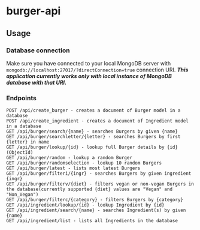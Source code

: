 # burger-api
## Usage
### Database connection
Make sure you have connected to your local MongoDB server with `mongodb://localhost:27017/?directConnection=true` connection URI.
***This application currently works only with local instance of MongoDB database with that URI.***
### Endpoints
```
POST /api/create_burger - creates a document of Burger model in a database 
POST /api/create_ingredient - creates a document of Ingredient model in a database 
GET /api/burger/search/{name} - searches Burgers by given {name}
GET /api/burger/searchletter/{letter} - searches Burgers by first {letter} in name
GET /api/burger/lookup/{id} - lookup full Burger details by {id}(ObjectId)
GET /api/burger/random - lookup a random Burger
GET /api/burger/randomselection - lookup 10 random Burgers
GET /api/burger/latest - lists most latest Burgers
GET /api/burger/filteri/{ingr} - searches Burgers by given ingredient {ingr}
GET /api/burger/filterv/{diet} - filters vegan or non-vegan Burgers in the database(currently supported {diet} values are "Vegan" and "Non_Vegan")
GET /api/burger/filterc/{category} - filters Burgers by {category}
GET /api/ingredient/lookup/{id} - lookup Ingredient by {id}
GET /api/ingredient/search/{name} - searches Ingredient(s) by given {name}
GET /api/ingredient/list - lists all Ingredients in the database
```
